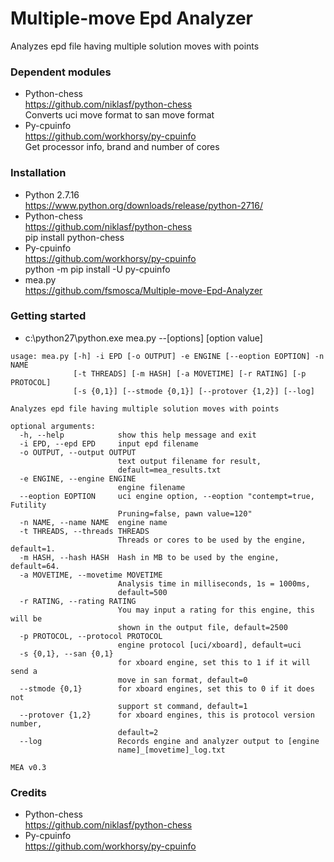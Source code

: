 # Multiple-move Epd Analyzer
Analyzes epd file having multiple solution moves with points

### Dependent modules
* Python-chess <br>
https://github.com/niklasf/python-chess <br>
Converts uci move format to san move format
* Py-cpuinfo <br>
https://github.com/workhorsy/py-cpuinfo <br>
Get processor info, brand and number of cores

### Installation
* Python 2.7.16 <br>
https://www.python.org/downloads/release/python-2716/ <br>
* Python-chess<br>
https://github.com/niklasf/python-chess <br>
pip install python-chess
* Py-cpuinfo <br>
https://github.com/workhorsy/py-cpuinfo <br>
python -m pip install -U py-cpuinfo
* mea.py <br>
https://github.com/fsmosca/Multiple-move-Epd-Analyzer

### Getting started
* c:\python27\python.exe mea.py --[options] [option value] <br>
```
usage: mea.py [-h] -i EPD [-o OUTPUT] -e ENGINE [--eoption EOPTION] -n NAME
              [-t THREADS] [-m HASH] [-a MOVETIME] [-r RATING] [-p PROTOCOL]
              [-s {0,1}] [--stmode {0,1}] [--protover {1,2}] [--log]

Analyzes epd file having multiple solution moves with points

optional arguments:
  -h, --help            show this help message and exit
  -i EPD, --epd EPD     input epd filename
  -o OUTPUT, --output OUTPUT
                        text output filename for result,
                        default=mea_results.txt
  -e ENGINE, --engine ENGINE
                        engine filename
  --eoption EOPTION     uci engine option, --eoption "contempt=true, Futility
                        Pruning=false, pawn value=120"
  -n NAME, --name NAME  engine name
  -t THREADS, --threads THREADS
                        Threads or cores to be used by the engine, default=1.
  -m HASH, --hash HASH  Hash in MB to be used by the engine, default=64.
  -a MOVETIME, --movetime MOVETIME
                        Analysis time in milliseconds, 1s = 1000ms,
                        default=500
  -r RATING, --rating RATING
                        You may input a rating for this engine, this will be
                        shown in the output file, default=2500
  -p PROTOCOL, --protocol PROTOCOL
                        engine protocol [uci/xboard], default=uci
  -s {0,1}, --san {0,1}
                        for xboard engine, set this to 1 if it will send a
                        move in san format, default=0
  --stmode {0,1}        for xboard engines, set this to 0 if it does not
                        support st command, default=1
  --protover {1,2}      for xboard engines, this is protocol version number,
                        default=2
  --log                 Records engine and analyzer output to [engine
                        name]_[movetime]_log.txt

MEA v0.3
```

### Credits
* Python-chess <br>
https://github.com/niklasf/python-chess <br>
* Py-cpuinfo <br>
https://github.com/workhorsy/py-cpuinfo <br>
